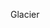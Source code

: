 Glacier
```git clone https://github.com/KaelVNode/Glacier.git && cd Glacier && chmod +x Crot.sh && ./Crot.sh


